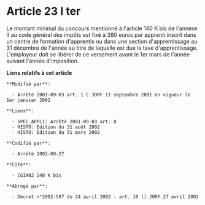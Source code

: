 # Article 23 I ter

Le montant minimal du concours mentionné à l'article 140 K bis de l'annexe II au code général des impôts est fixé à 380 euros
par apprenti inscrit dans un centre de formation d'apprentis ou dans une section d'apprentissage au 31 décembre de l'année au
titre de laquelle est due la taxe d'apprentissage. L'employeur doit se libérer de ce versement avant le 1er mars de l'année
suivant l'année d'imposition.

**Liens relatifs à cet article**

	**Modifié par**:

	  - Arrêté 2001-09-03 art. 1 C JORF 11 septembre 2001 en vigueur le 1er janvier 2002

	**Liens**:

	  - SPEC_APPLI: Arrêté 2001-09-03 art. 8
	  - HISTO: Edition du 31 août 2002
	  - HISTO: Edition du 31 mars 2002

	**Codifié par**:

	  - Arrêté 2002-09-27

	**Cite**:

	  - CGIAN2 140 K bis

	**Abrogé par**:

	  - Décret n°2002-597 du 24 avril 2002 - art. 10 () JORF 27 avril 2002
